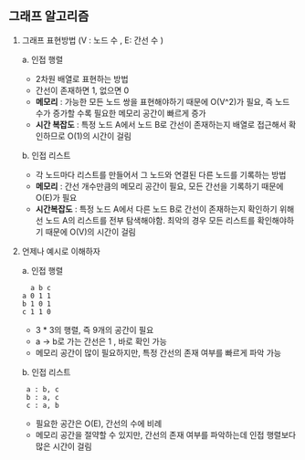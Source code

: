## 그래프 알고리즘

1. 그래프 표현방법 (V : 노드 수 , E: 간선 수 )
   
    a. 인접 행렬
    * 2차원 배열로 표현하는 방법
    * 간선이 존재하면 1, 없으면 0
    * **메모리** : 가능한 모든 노드 쌍을 표현해야하기 때문에 O(V^2)가 필요, 즉 노드 수가 증가할 수록 필요한 메모리 공간이 빠르게 증가
    * **시간 복잡도** : 특정 노드 A에서 노드 B로 간선이 존재하는지 배열로 접근해서 확인하므로 O(1)의 시간이 걸림

    b. 인접 리스트
    * 각 노드마다 리스트를 만들어서 그 노드와 연결된 다른 노드를 기록하는 방법
    * **메모리** : 간선 개수만큼의 메모리 공간이 필요,  모든 간선을 기록하기 때문에 O(E)가 필요
    * **시간복잡도** : 특정 노드 A에서 다른 노드 B로 간선이 존재하는지 확인하기 위해선 노드 A의 리스트를 전부 탐색해야함. 최악의 경우 모든 리스트를 확인해야하기 때문에 O(V)의 시간이 걸림

2. 언제나 예시로 이해하자

    a. 인접 행렬 
         
         a b c
       a 0 1 1  
       b 1 0 1   
       c 1 1 0

    * 3 * 3의 행렬, 즉 9개의 공간이 필요
    * a -> b로 가는 간선은 1 , 바로 확인 가능
    * 메모리 공간이 많이 필요하지만, 특정 간선의 존재 여부를 빠르게 파악 가능

    b. 인접 리스트  

        a : b, c   
        b : a, c  
        c : a, b 

    * 필요한 공간은 O(E), 간선의 수에 비례  
    * 메모리 공간을 절약할 수 있지만, 간선의 존재 여부를 파악하는데 인접 행렬보다 많은 시간이 걸림
